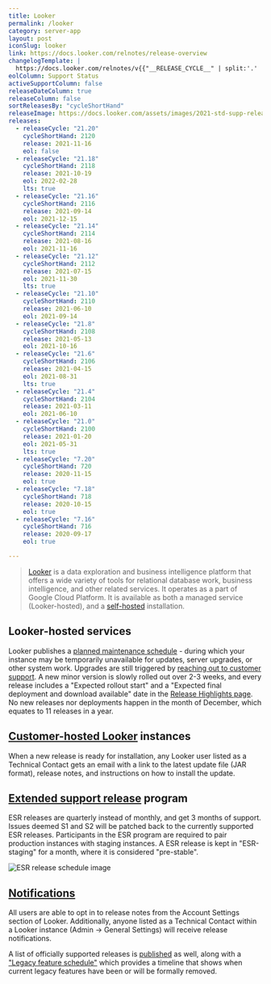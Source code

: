 ```yaml
---
title: Looker
permalink: /looker
category: server-app
layout: post
iconSlug: looker
link: https://docs.looker.com/relnotes/release-overview
changelogTemplate: |
  https://docs.looker.com/relnotes/v{{"__RELEASE_CYCLE__" | split:'.' | first}}-changelog#{{"__RELEASE_CYCLE__"}}
eolColumn: Support Status
activeSupportColumn: false
releaseDateColumn: true
releaseColumn: false
sortReleasesBy: "cycleShortHand"
releaseImage: https://docs.looker.com/assets/images/2021-std-supp-releases.png
releases:
  - releaseCycle: "21.20"
    cycleShortHand: 2120
    release: 2021-11-16
    eol: false
  - releaseCycle: "21.18"
    cycleShortHand: 2118
    release: 2021-10-19
    eol: 2022-02-28
    lts: true
  - releaseCycle: "21.16"
    cycleShortHand: 2116
    release: 2021-09-14
    eol: 2021-12-15
  - releaseCycle: "21.14"
    cycleShortHand: 2114
    release: 2021-08-16
    eol: 2021-11-16
  - releaseCycle: "21.12"
    cycleShortHand: 2112
    release: 2021-07-15
    eol: 2021-11-30
    lts: true
  - releaseCycle: "21.10"
    cycleShortHand: 2110
    release: 2021-06-10
    eol: 2021-09-14
  - releaseCycle: "21.8"
    cycleShortHand: 2108
    release: 2021-05-13
    eol: 2021-10-16
  - releaseCycle: "21.6"
    cycleShortHand: 2106
    release: 2021-04-15
    eol: 2021-08-31
    lts: true
  - releaseCycle: "21.4"
    cycleShortHand: 2104
    release: 2021-03-11
    eol: 2021-06-10
  - releaseCycle: "21.0"
    cycleShortHand: 2100
    release: 2021-01-20
    eol: 2021-05-31
    lts: true
  - releaseCycle: "7.20"
    cycleShortHand: 720
    release: 2020-11-15
    eol: true
  - releaseCycle: "7.18"
    cycleShortHand: 718
    release: 2020-10-15
    eol: true
  - releaseCycle: "7.16"
    cycleShortHand: 716
    release: 2020-09-17
    eol: true

---
```

>[Looker](https://looker.com/) is a data exploration and business intelligence platform that offers a wide variety of tools for relational database work, business intelligence, and other related services. It operates as a part of Google Cloud Platform. It is available as both a managed service (Looker-hosted), and a [self-hosted](https://docs.looker.com/setup-and-management/looker-hosted-install) installation.

## Looker-hosted services

Looker publishes a [planned maintenance schedule][schedule] - during which your instance may be temporarily unavailable for updates, server upgrades, or other system work. Upgrades are still triggered by [reaching out to customer support][best-practices]. A new minor version is slowly rolled out over 2-3 weeks, and every release includes a "Expected rollout start" and a "Expected final deployment and download available" date in the [Release Highlights page](https://docs.looker.com/relnotes). No new releases nor deployments happen in the month of December, which equates to 11 releases in a year.

## [Customer-hosted Looker][self-hosted] instances

When a new release is ready for installation, any Looker user listed as a Technical Contact gets an email with a link to the latest update file (JAR format), release notes, and instructions on how to install the update.

## [Extended support release][esr] program

ESR releases are quarterly instead of monthly, and get 3 months of support. Issues deemed S1 and S2 will be patched back to the currently supported ESR releases. Participants in the ESR program are required to pair production instances with staging instances. A ESR release is kept in "ESR-staging" for a month, where it is considered "pre-stable".

![ESR release schedule image](https://docs.looker.com/assets/images/2021-std-esr-supp-releases.png)

## [Notifications][emails]

All users are able to opt in to release notes from the Account Settings section of Looker. Additionally, anyone listed as a Technical Contact within a Looker instance (Admin -> General Settings) will receive release notifications.

A list of officially supported releases is [published](https://docs.looker.com/relnotes/supported-releases) as well, along with a ["Legacy feature schedule"][lfs] which provides a timeline that shows when current legacy features have been or will be formally removed.

[self-hosted]: https://docs.looker.com/setup-and-management/on-prem-mgmt "Managing a customer-hosted deployment"
[esr]: https://docs.looker.com/relnotes/esr-overview "Standard extended support release program overview"
[emails]: https://docs.looker.com/relnotes/release-emails "Release deployment emails"
[schedule]: https://docs.looker.com/relnotes/hosted-maintenance-hours "Google maintenance policy for Looker-hosted services"
[best-practices]: https://help.looker.com/hc/articles/360023639354 "Best Practices when Updating your Looker Instance"
[lfs]: https://docs.looker.com/relnotes/legacy-feature-schedule#legacy_feature_schedule "Legacy feature schedule"
